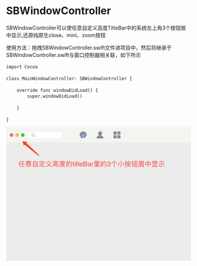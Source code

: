 # SBWindowController

SBWindowController可以使任意自定义高度TitleBar中的系统左上角3个按钮居中显示,还原纯原生close、mini、zoom按钮

使用方法：拖拽SBWindowController.swift文件进项目中，然后将继承于SBWindowController.swift与窗口控制器相关联，如下所示

```
import Cocoa

class MainWindowController: SBWindowController {

    override func windowDidLoad() {
        super.windowDidLoad()
        
    }

}
```

![1](https://github.com/shibiao/SBWindowController/blob/master/WX20180126-103536.png)
